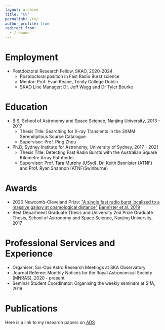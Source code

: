 ```yaml
---
layout: archive
title: "CV"
permalink: /cv/
author_profile: true
redirect_from:
  - /resume
---
```



Employment
======
* Postdoctoral Research Fellow, SKAO, 2020-2024
  * Postdoctoral position in Fast Radio Burst science  
  * Mentor: Prof. Evan Keane, Trinity College Dublin
  * SKAO Line Manager: Dr. Jeff Wagg and Dr Tyler Bourke

Education
======
* B.S, School of Astronomy and Space Science, Nanjing University, 2013 - 2017
  * Thesis Title: Searching for X-ray Transients in the 3XMM Serendipitous Source Catalogue
  * Supervisor: Prof. Ping Zhou
* Ph.D, Sydney Institute for Astronomy, University of Sydney, 2017 - 2021
  * Thesis Title: Detecting Fast Radio Bursts with the Australian Square Kilometre Array Pathfinder
  * Supervisor: Prof. Tara Murphy (USyd), Dr. Keith Bannister (ATNF) and Prof. Ryan Shannon (ATNF/Swinburne)

Awards
======
* 2020 Newcomb-Cleveland Prize: <a href="https://www.youtube.com/watch?v=0t0KoVhqz3Y">"A single fast radio burst localized to a massive galaxy at cosmological distance"</a> <a href="https://www.science.org/doi/10.1126/science.aaw5903"> Bannister et al. 2019 </a>
* Best Department Graduate Thesis and University 2nd Prize Graduate Thesis, School of Astronomy and Space Science, Nanjing University, 2017

Professional Services and Experience
======
* Organiser: Sci-Ops Astro Research Meetings at SKA Observatory
* Journal Referee: Monthly Notices for the Royal Astronomical Society (MNRAS), 2020 - present
* Seminar Student Coordinator: Organising the weekly seminars at SIfA, 2019


Publications
======
Here is a link to my research papers on <a href="https://ui.adsabs.harvard.edu/public-libraries/4SDNTwFjT2SpYnTwWRyBog">ADS</a>


